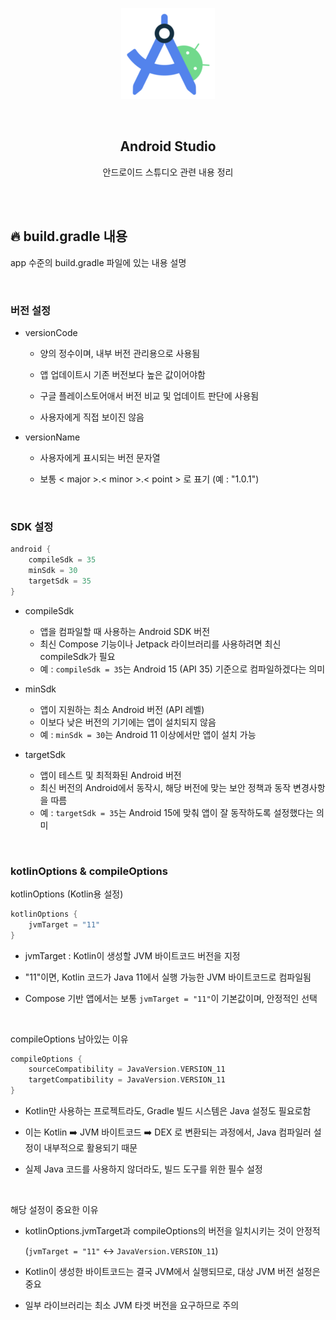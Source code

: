 <div align="center">
  <p>
    <img src="../README.assets/studio.png">
  </p>
  <br>
  <h2>Android Studio</h2>
  <p>안드로이드 스튜디오 관련 내용 정리</p>
  <br>
  <br>
</div>


## 🔥 build.gradle 내용

app 수준의 build.gradle 파일에 있는 내용 설명

<br>

### 버전 설정

- versionCode

  - 양의 정수이며, 내부 버전 관리용으로 사용됨
  - 앱 업데이트시 기존 버전보다 높은 값이어야함
  - 구글 플레이스토어애서 버전 비교 및 업데이트 판단에 사용됨

  - 사용자에게 직접 보이진 않음


- versionName

  - 사용자에게 표시되는 버전 문자열

  - 보통 < major >.< minor >.< point > 로 표기 (예 : "1.0.1")


<br>

### SDK 설정

```kotlin
android {
    compileSdk = 35
    minSdk = 30
    targetSdk = 35
}
```

- compileSdk
  - 앱을 컴파일할 때 사용하는 Android SDK 버전
  - 최신 Compose 기능이나 Jetpack 라이브러리를 사용하려면 최신 compileSdk가 필요
  - 예 : `compileSdk = 35`는 Android 15 (API 35) 기준으로 컴파일하겠다는 의미

- minSdk
  - 앱이 지원하는 최소 Android 버전 (API 레벨)
  - 이보다 낮은 버전의 기기에는 앱이 설치되지 않음
  - 예 : `minSdk = 30`는 Android 11 이상에서만 앱이 설치 가능
- targetSdk
  - 앱이 테스트 및 최적화된 Android 버전
  - 최신 버전의 Android에서 동작시, 해당 버전에 맞는 보안 정책과 동작 변경사항을 따름
  - 예 : `targetSdk = 35`는 Android 15에 맞춰 앱이 잘 동작하도록 설정했다는 의미

<br>

### kotlinOptions & compileOptions

kotlinOptions (Kotlin용 설정)

```kotlin
kotlinOptions {
    jvmTarget = "11"
}
```

- jvmTarget : Kotlin이 생성할 JVM 바이트코드 버전을 지정

- "11"이면, Kotlin 코드가 Java 11에서 실행 가능한 JVM 바이트코드로 컴파일됨

- Compose 기반 앱에서는 보통 `jvmTarget = "11"`이 기본값이며, 안정적인 선택

<br>

compileOptions 남아있는 이유

```kotlin
compileOptions {
    sourceCompatibility = JavaVersion.VERSION_11
    targetCompatibility = JavaVersion.VERSION_11
}
```

- Kotlin만 사용하는 프로젝트라도, Gradle 빌드 시스템은 Java 설정도 필요로함

- 이는 Kotlin ➡️ JVM 바이트코드 ➡️ DEX 로 변환되는 과정에서, Java 컴파일러 설정이 내부적으로 활용되기 때문

- 실제 Java 코드를 사용하지 않더라도, 빌드 도구를 위한 필수 설정

<br>

해당 설정이 중요한 이유

- kotlinOptions.jvmTarget과 compileOptions의 버전을 일치시키는 것이 안정적

  (`jvmTarget = "11"` ↔ `JavaVersion.VERSION_11`)

- Kotlin이 생성한 바이트코드는 결국 JVM에서 실행되므로, 대상 JVM 버전 설정은 중요

- 일부 라이브러리는 최소 JVM 타겟 버전을 요구하므로 주의

